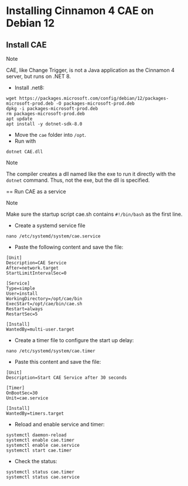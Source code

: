 # Installing Cinnamon 4 CAE on Debian 12
## Install CAE
> [!NOTE]
> CAE, like Change Trigger, is not a Java application as the Cinnamon 4 server, but runs on .NET 8.

* Install .net8:
```
wget https://packages.microsoft.com/config/debian/12/packages-microsoft-prod.deb -O packages-microsoft-prod.deb
dpkg -i packages-microsoft-prod.deb
rm packages-microsoft-prod.deb
apt update
apt install -y dotnet-sdk-8.0
```
* Move the ```cae``` folder into ```/opt```.
* Run with
```
dotnet CAE.dll
```
> [!NOTE]
> The compiler creates a dll named like the exe to run it directly with the ```dotnet``` command. Thus, not the exe, but the dll is specified.



== Run CAE as a service
> [!NOTE]
> Make sure the startup script cae.sh contains ```#!/bin/bash``` as the first line.


* Create a systemd service file
```
nano /etc/systemd/system/cae.service
```
* Paste the following content and save the file:
```
[Unit]
Description=CAE Service
After=network.target
StartLimitIntervalSec=0

[Service]
Type=simple
User=install
WorkingDirectory=/opt/cae/bin
ExecStart=/opt/cae/bin/cae.sh
Restart=always
RestartSec=5

[Install]
WantedBy=multi-user.target
```
* Create a timer file to configure the start up delay:
```
nano /etc/systemd/system/cae.timer
```
* Paste this content and save the file:
```
[Unit]
Description=Start CAE Service after 30 seconds

[Timer]
OnBootSec=30
Unit=cae.service

[Install]
WantedBy=timers.target
```
* Reload and enable service and timer:
```
systemctl daemon-reload
systemctl enable cae.timer
systemctl enable cae.service
systemctl start cae.timer
```
* Check the status:
```
systemctl status cae.timer
systemctl status cae.service
```

